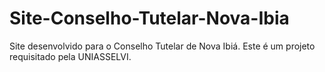 # Site-Conselho-Tutelar-Nova-Ibia
Site desenvolvido para o Conselho Tutelar de Nova Ibiá. Este é um projeto requisitado pela UNIASSELVI.
